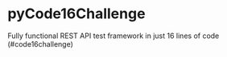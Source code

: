 # pyCode16Challenge
Fully functional REST API test framework in just 16 lines of code (#code16challenge)
